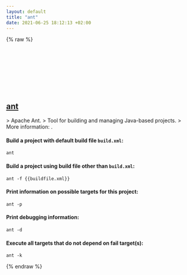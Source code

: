 ```yaml
---
layout: default
title: "ant"
date: 2021-06-25 18:12:13 +02:00
---
```

{% raw %}
<h2 id="ant">
  <a href="/en/common/ant.html">ant</a> <a href="#ant"><svg class="icon">
    <use href="/assets/images/unicode_sprite.svg#link" />
  </svg></a>
</h2>
> Apache Ant.
> Tool for building and managing Java-based projects.
> More information: <https://ant.apache.org>.

#### Build a project with default build file `build.xml`:
```shell
ant
```
#### Build a project using build file other than `build.xml`:
```shell
ant -f {{buildfile.xml}}
```
#### Print information on possible targets for this project:
```shell
ant -p
```
#### Print debugging information:
```shell
ant -d
```
#### Execute all targets that do not depend on fail target(s):
```shell
ant -k
```
{% endraw %}